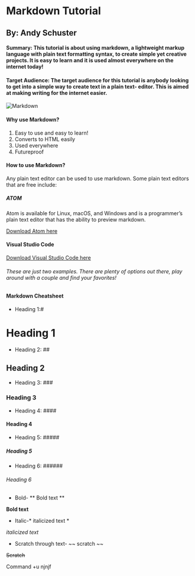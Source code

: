# Markdown Tutorial 
## By: Andy Schuster

#### Summary: This tutorial is about using markdown, a lightweight markup language with plain text formatting syntax, to create simple yet creative projects. It is easy to learn and it is used almost everywhere on the internet today!

#### Target Audience: The target audience for this tutorial is anybody looking to get into a simple way to create text in a plain text- editor. This is aimed at making writing for the internet easier. 

![Markdown](https://upload.wikimedia.org/wikipedia/commons/4/48/Markdown-mark.svg)

#### Why use Markdown?
1. Easy to use and easy to learn!
2. Converts to HTML easily
3. Used everywhere
4. Futureproof

#### How to use Markdown?
Any plain text editor can be used to use markdown. 
Some plain text editors that are free include: 
##### __ATOM__
Atom is available for Linux, macOS, and Windows and is a programmer’s plain text editor that has the ability to preview markdown.

  [Download Atom here](https://flight-manual.atom.io/getting-started/sections/installing-atom/)

#### __Visual Studio Code__

  [Download Visual Studio Code here](https://code.visualstudio.com/)

###### These are just two examples. There are plenty of options out there, play around with a couple and find your favorites!

#### Markdown Cheatsheet
+ Heading 1:#
# Heading 1
+ Heading 2: ##
## Heading 2
+ Heading 3: ###
### Heading 3
+ Heading 4: ####
#### Heading 4
+ Heading 5: #####
##### Heading 5
+ Heading 6: ######
###### Heading 6

+ Bold- ** Bold text **

**Bold text**

+ Italic-* italicized text *

*italicized text*
 
+ Scratch through text- ~~ scratch ~~

~~Scratch~~

Command +u njnjf

